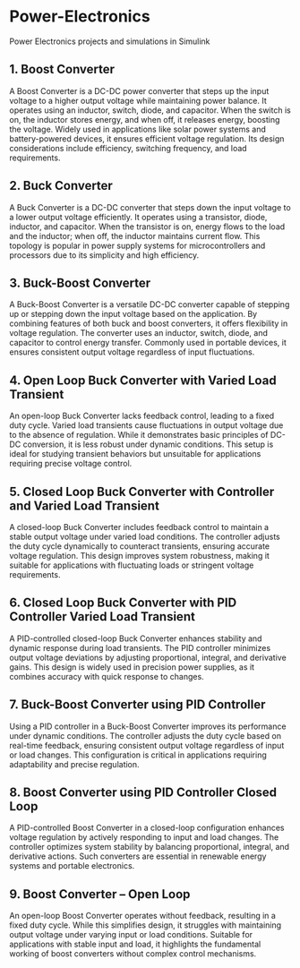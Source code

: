 # Power-Electronics
Power Electronics projects and simulations in Simulink

## 1. Boost Converter
A Boost Converter is a DC-DC power converter that steps up the input voltage to a higher output voltage while maintaining power balance. It operates using an inductor, switch, diode, and capacitor. When the switch is on, the inductor stores energy, and when off, it releases energy, boosting the voltage. Widely used in applications like solar power systems and battery-powered devices, it ensures efficient voltage regulation. Its design considerations include efficiency, switching frequency, and load requirements.

## 2. Buck Converter
A Buck Converter is a DC-DC converter that steps down the input voltage to a lower output voltage efficiently. It operates using a transistor, diode, inductor, and capacitor. When the transistor is on, energy flows to the load and the inductor; when off, the inductor maintains current flow. This topology is popular in power supply systems for microcontrollers and processors due to its simplicity and high efficiency.

## 3. Buck-Boost Converter
A Buck-Boost Converter is a versatile DC-DC converter capable of stepping up or stepping down the input voltage based on the application. By combining features of both buck and boost converters, it offers flexibility in voltage regulation. The converter uses an inductor, switch, diode, and capacitor to control energy transfer. Commonly used in portable devices, it ensures consistent output voltage regardless of input fluctuations.

## 4. Open Loop Buck Converter with Varied Load Transient
An open-loop Buck Converter lacks feedback control, leading to a fixed duty cycle. Varied load transients cause fluctuations in output voltage due to the absence of regulation. While it demonstrates basic principles of DC-DC conversion, it is less robust under dynamic conditions. This setup is ideal for studying transient behaviors but unsuitable for applications requiring precise voltage control.

## 5. Closed Loop Buck Converter with Controller and Varied Load Transient
A closed-loop Buck Converter includes feedback control to maintain a stable output voltage under varied load conditions. The controller adjusts the duty cycle dynamically to counteract transients, ensuring accurate voltage regulation. This design improves system robustness, making it suitable for applications with fluctuating loads or stringent voltage requirements.

## 6. Closed Loop Buck Converter with PID Controller Varied Load Transient
A PID-controlled closed-loop Buck Converter enhances stability and dynamic response during load transients. The PID controller minimizes output voltage deviations by adjusting proportional, integral, and derivative gains. This design is widely used in precision power supplies, as it combines accuracy with quick response to changes.

## 7. Buck-Boost Converter using PID Controller
Using a PID controller in a Buck-Boost Converter improves its performance under dynamic conditions. The controller adjusts the duty cycle based on real-time feedback, ensuring consistent output voltage regardless of input or load changes. This configuration is critical in applications requiring adaptability and precise regulation.

## 8. Boost Converter using PID Controller Closed Loop
A PID-controlled Boost Converter in a closed-loop configuration enhances voltage regulation by actively responding to input and load changes. The controller optimizes system stability by balancing proportional, integral, and derivative actions. Such converters are essential in renewable energy systems and portable electronics.

## 9. Boost Converter – Open Loop
An open-loop Boost Converter operates without feedback, resulting in a fixed duty cycle. While this simplifies design, it struggles with maintaining output voltage under varying input or load conditions. Suitable for applications with stable input and load, it highlights the fundamental working of boost converters without complex control mechanisms.
